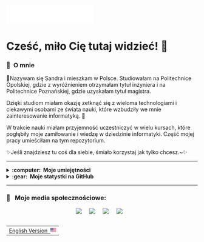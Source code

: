 <img src="images/honey_header.svg"></img> 
# Cześć, miło Cię tutaj widzieć! 💖

### 🐝 &nbsp;O mnie

🌸Nazywam się Sandra i mieszkam w Polsce. Studiowałam na Politechnice Opolskiej, gdzie z wyróżnieniem otrzymałam tytuł inżyniera i na Politechnice Poznańskiej, gdzie uzyskałam tytuł magistra.

Dzięki studiom miałam okazję zetknąć się z wieloma technologiami i ciekawymi osobami ze świata nauki, które wzbudziły we mnie zainteresowanie informatyką. 🌟

W trakcie nauki miałam przyjemność uczestniczyć w wielu kursach, które pogłębiły moje zamiłowanie i wiedzę w dziedzinie informatyki. Część mojej pracy umieściłam na tym repozytorium.  

✨Jeśli znajdziesz tu coś dla siebie, śmiało korzystaj jak tylko chcesz.~✨

<hr/>

<details>
  <summary><b>:computer: &nbsp;Moje umiejętności</b></summary>
  <br/>

<!-- 
Programming Languages:
C++, C#, Java, Python;\
Version Control & DevOps Tools:
GitHub, GitLab, Docker;\
IDEs:
VSCode, Eclipse, IntelliJ IDEA;\
Database Management Systems:
postgresql, mysql, sqlite, oracle;\
Architectural Patterns:
clean architecture, mvc, mvvm;\
Web Development Languages:
HTML5, CSS, JavaScript, TypeScript;\
basic linux;\
-->
  
  Języki Programowania:\
  ![Cpp](https://img.shields.io/badge/C++-00599C.svg?&style=flat&logo=c%2B%2B&logoColor=white)&nbsp;
  ![C#](https://img.shields.io/badge/C%23-%23239120.svg?style=flat&logo=csharp&logoColor=white)&nbsp;
  ![R](https://img.shields.io/badge/R-%23276DC3.svg?style=flat&logo=r&logoColor=white)&nbsp;
  ![Python](https://img.shields.io/badge/PYTHON-3776AB.svg?&style=flat&logo=python&logoColor=white)&nbsp;
  ![LaTeX](https://img.shields.io/badge/latex-%23008080.svg?style=flat&logo=latex&logoColor=white)&nbsp;
  
  Frameworki:\
  ![.Net](https://img.shields.io/badge/.NET-5C2D91?style=flat&logo=.net&logoColor=white)&nbsp;
  ![Bootstrap](https://img.shields.io/badge/bootstrap-%238511FA.svg?style=flat&logo=bootstrap&logoColor=white)&nbsp;
  ![Drupal](https://img.shields.io/badge/drupal-%230678BE.svg?style=flat&logo=drupal&logoColor=white)&nbsp;
  
  ML/DL:\
  ![NumPy](https://img.shields.io/badge/numpy-%23013243.svg?style=flat&logo=numpy&logoColor=white)
  ![Pandas](https://img.shields.io/badge/pandas-%23150458.svg?style=flat&logo=pandas&logoColor=white)
  ![Plotly](https://img.shields.io/badge/Plotly-%233F4F75.svg?style=flat&logo=plotly&logoColor=white)
  ![scikit-learn](https://img.shields.io/badge/scikit--learn-%23F7931E.svg?style=flat&logo=scikit-learn&logoColor=white)
  
  Kontrola wersji i DevOps Tools:\
  ![Git](https://img.shields.io/badge/GIT-%23F05033.svg?&style=flat&logo=git&logoColor=white)&nbsp;
  ![GitHub](https://img.shields.io/badge/GITHUB-%23121011.svg?&style=flat&logo=github&logoColor=white)&nbsp;
  ![Docker](https://img.shields.io/badge/DOCKER-2496ED.svg?&style=flat&logo=docker&logoColor=white)&nbsp;

  IDEs:\
  ![VSCode](https://img.shields.io/badge/VSCODE-007ACC.svg?&style=flat&logo=visual-studio-code)&nbsp;
  ![PyCharm](https://img.shields.io/badge/pycharm-143?style=flat&logo=pycharm&logoColor=black&color=black&labelColor=green)&nbsp;
  ![Eclipse](https://img.shields.io/badge/ECLIPSE-2C2255.svg?&style=flat&logo=eclipse)&nbsp;
  ![IntelliJ](https://img.shields.io/badge/INTELLIJ-000000.svg?&style=flat&logo=intellij-idea)&nbsp;
  ![Jupyter Notebook](https://img.shields.io/badge/jupyter-%23FA0F00.svg?style=flat&logo=jupyter&logoColor=white)&nbsp;
  ![RStudio](https://img.shields.io/badge/RStudio-4285F4?style=flat&logo=rstudio&logoColor=white)&nbsp;
  
  Systemy zarządzania bazami danych:\
  ![SQLite](https://img.shields.io/badge/SQLITE-003B57.svg?&style=flat&logo=sqlite&logoColor=white)&nbsp;
  ![Oracle](https://img.shields.io/badge/ORACLE-F80000.svg?&style=flat&logo=oracle&logoColor=white)&nbsp;
  ![MySQL](https://img.shields.io/badge/MySQL-4479A1.svg?&style=flat&logo=mariadb&logoColor=white)&nbsp;
  
  Grafika:\
  ![Blender](https://img.shields.io/badge/blender-%23F5792A.svg?style=flat&logo=blender&logoColor=white)&nbsp;
  ![PHOTOSHOP](https://img.shields.io/badge/PHOTOSHOP-31A8FF.svg?&style=flat&logo=adobe-photoshop&logoColor=white)&nbsp;
  ![Canva](https://img.shields.io/badge/Canva-%2300C4CC.svg?style=flat&logo=Canva&logoColor=white)&nbsp;
  ![Figma](https://img.shields.io/badge/figma-%23F24E1E.svg?style=flat&logo=figma&logoColor=white)&nbsp;
  ![ILLUSTRATOR](https://img.shields.io/badge/ILLUSTRATOR-FFAE1A.svg?&style=flat&logo=adobe-illustrator&logoColor=black)&nbsp;

<!-- 
PS, XD, ILLUSTRATOR, PROCREATE,
MVC, MVVM, SCRUM, 
LINUX
-->

  <summary><b>🐝: &nbsp;Aktualnie się uczę</b></summary>
  <br/>
  
![OpenGL](https://img.shields.io/badge/OpenGL-%23FFFFFF.svg?style=flat&logo=opengl)&nbsp;
![Spring](https://img.shields.io/badge/SPRING-6DB33F.svg?&style=flat&logo=spring&logoColor=white)&nbsp;\
![HTML5](https://img.shields.io/badge/HTML5-E34F26.svg?&style=flat&logo=html5&logoColor=white)&nbsp;
![CSS3](https://img.shields.io/badge/CSS3-%231572B6.svg?&style=flat&logo=css3&logoColor=white)&nbsp;
![JavaScript](https://img.shields.io/badge/JAVASCRIPT-323330.svg?&style=flat&logo=javascript&logoColor=%23F7DF1E)&nbsp;
![TypeScript](https://img.shields.io/badge/TYPESCRIPT-%23007ACC.svg?&style=flat&logo=typescript&logoColor=white)&nbsp;


  <summary><b>🧠: &nbsp;Potrafię również</b></summary>
  <br/>
  
![ChatGPT](https://img.shields.io/badge/chatGPT-74aa9c?&style=flat&logo=openai&logoColor=white)&nbsp;

![MVC Architecture](https://img.shields.io/badge/MVC-888888.svg?&style=flat&logoColor=white)&nbsp;
![MVVM Architecture](https://img.shields.io/badge/MVVM-888888.svg?&style=flat&logoColor=white)&nbsp;
![SCRUM](https://img.shields.io/badge/SCRUM-6DB33F.svg?&style=flat&logo=ddd&logoColor=white)&nbsp;

![LINUX](https://img.shields.io/badge/LINUX-FCC624?style=flat-square&logo=linux&logoColor=black)&nbsp;

</details>

<details>
  <summary><b>:gear: &nbsp;Moje statystki na GitHub</b></summary>
  <br/>
    <p align="center">
        <img height="137px" src="https://github-readme-streak-stats.herokuapp.com/?user=Sandra-Borowik&hide_border=true&theme=nightowl" />
    </p>
    <p align="center">
        <img height="137px" src="https://github-readme-stats.vercel.app/api?username=Sandra-Borowik&hide_title=true&hide_border=true&show_icons=true&include_all_commits=true&count_private=true&line_height=21&theme=nightowl" /> <img height="137px" src="https://github-readme-stats.vercel.app/api/top-langs/?username=Sandra-Borowik&hide=html&hide_title=true&hide_border=true&layout=compact&langs_count=8&theme=nightowl" />
    </p>
</details>

<hr/>

### 🐝 &nbsp; Moje media społecznościowe:
<p align="center">
  <a href="https://www.linkedin.com/in/sandra-borowik/"><img src="https://img.shields.io/badge/linkedin-ffca16.svg?&style=for-the-badge&logo=linkedin&logoColor=black" /></a>&nbsp;&nbsp;&nbsp;&nbsp;
  <a href="https://mail.google.com/mail/u/0/?fs=1&to=sandra.borowik26@gmail.com&tf=cm"><img src="https://img.shields.io/badge/gmail-ffca16.svg?&style=for-the-badge&logo=gmail&logoColor=black" /></a>&nbsp;&nbsp;&nbsp;&nbsp;
  <a href="https://www.facebook.com/sandra.borowik3"><img src="https://img.shields.io/badge/facebook-ffca16.svg?&style=for-the-badge&logo=facebook&logoColor=black" /></a>&nbsp;&nbsp;&nbsp;&nbsp;
  <a href="https://www.instagram.com/swigittys/"><img src="https://img.shields.io/badge/instagram-ffca16.svg?&style=for-the-badge&logo=instagram&logoColor=black" /></a>&nbsp;&nbsp;&nbsp;&nbsp;
</p>

<table align="right">
 <tr><td><a href="README.md">English Version &nbsp;<img src="images/us-flag.png" height="15"> </a></td></tr>
</table>

